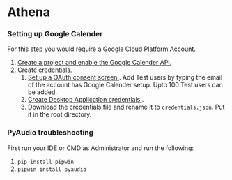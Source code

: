 # Athena
<!-- 
## The challenge:
In today's world, the modern student faces many distractions. It becomes tough to concentrate on our academics and focus on our work.
These distractions shorten our attention span, pushes our boundaries to procrastinate and maneuver us to indulge in other activities that hold us back from fulfilling our academic potential.

This is especially true given the current pandemic, where we study online and 
find ourselves surrounded by thousands of distractions.
This pulls one's attention away from the task at hand and diminishes our productivity. 

What we require is a dedicated schedule to ensure that one stays on 
track and to make sure our responsibilities as a student aren't neglected. 

## Solution:
Athena, a voice activated digital assistant named after the Greek goddess of knowledge, aims to solve this by guiding the student to focus on key goals, by ensuring that students follow their schedules without distractions by constantly reminding them of due tasks, upcoming events and the deadlines for projects.
It also maximises productivity by being able to perform multiple tasks at once through voice commands.
Athena also connects to the students Google Calendar to keep track of a student’s predefined schedule.


## Approach:
Athena uses voice queries to answer questions, schedule events, answer basic questions, create to-do lists and perform actions by sending requests to a set of Internet services.
It is also capable of setting alarms and reminders, music playback, entertainment and searching the internet.
It allows users to perform hands-free interaction with one's computer through voice activated commands, such as opening an application or a website verbally.

## Project objectives:
Creating a simple voice assistant that recognises basic commands (English).
Creating a GUI for users to interact with Athena.
Integrating Google Calendar with Athena to keep track of the user's events.
Using other API's such as Wikipedia to perform other functions.
Verbally issuing reminders about upcoming tasks and deadlines.

## Course taken:
Setting up an efficient voice to text system.
Making the bot recognise basic voice commands.
Being able to output verbally by converting text to speech.
Using Google Calendar API to keep track of events and creating new ones.
Integrating other API's to fetch information 
-->



### Setting up Google Calender
For this step you would require a Google Cloud Platform Account.
1. [Create a project and enable the Google Calender API.](https://developers.google.com/workspace/guides/create-project)
2. [Create credentials.](https://developers.google.com/workspace/guides/create-credentials) 
    1. [Set up a OAuth consent screen.](https://developers.google.com/workspace/guides/create-credentials#configure_the_oauth_consent_screen). Add Test users by typing the email of the account has Google Calender setup. Upto 100 Test users can be added.
    2. [Create Desktop Application credentials.](https://developers.google.com/workspace/guides/create-credentials#desktop). 
    3. Download the credentials file and rename it to `credentials.json`. Put it in the root directory.


### PyAudio troubleshooting
First run your IDE or CMD as Administrator and run the following:
1. `pip install pipwin`
2. `pipwin install pyaudio`



